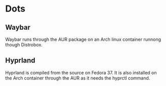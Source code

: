 # Dots
## Waybar
Waybar runs through the AUR package on an Arch linux container runnong though Distrobox.
## Hyprland
Hyprland is compiled from the source on Fedora 37.
It is also installed on the Arch container through the AUR as it needs the hyprctl command.
